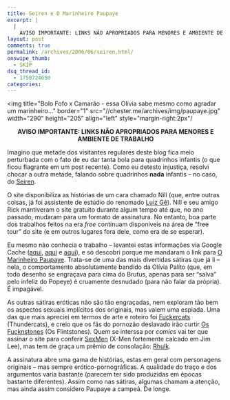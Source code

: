 ```yaml
---
title: Seiren e O Marinheiro Paupaye
excerpt: |
  |
    AVISO IMPORTANTE: LINKS NÃO APROPRIADOS PARA MENORES E AMBIENTE DE TRABALHO Imagino que metade dos visitantes regulares deste blog fica meio perturbada com o fato de eu dar tanta bola para quadrinhos infantis (o que ficou flagrante em um post...
layout: post
comments: true
permalink: /archives/2006/06/seiren.html/
onswipe_thumb:
  - SKIP
dsq_thread_id:
  - 1750724650
categories:
---
```

<img title="Bolo Fofo x Camarão - essa Olívia sabe mesmo como agradar um marinheiro..." border="1" src="//chester.me/archives/img/paupaye.jpg" width="290" height="205" align="left" style="margin-right:2px"/<center>
  <strong>AVISO IMPORTANTE: LINKS NÃO APROPRIADOS PARA MENORES E AMBIENTE DE TRABALHO</strong>
</center>

Imagino que metade dos visitantes regulares deste blog fica meio perturbada com o fato de eu dar tanta bola para quadrinhos infantis (o que ficou flagrante em um post recente). Como eu detesto injustiça, resolvi chocar a outra metade, falando sobre quadrinhos **nada** infantis &#8211; no caso, do [Seiren][1].

O site disponibiliza as histórias de um cara chamado Nill (que, entre outras coisas, já foi assistente de estúdio do renomado [Luiz Gê][2]). Nill e seu amigo Rick mantiveram o site gratuito durante algum tempo até que, no ano passado, mudaram para um formato de assinatura. No entanto, boa parte dos trabalhos feitos na era *free* continuam disponíveis na área de &#8220;free tour&#8221; do site (e em outros lugares fora dele, como era de se esperar).

Eu mesmo não conhecia o trabalho &#8211; levantei estas informações via Google Cache ([aqui][3], [aqui][4] e [aqui][5]), e só descobri porque me mandaram o link para [O Marinheiro Paupaye][6]. Trata-se de uma das mais divertidas sátiras que já li &#8211; nela, o comportamento absolutamente bandido da Olívia Palito (que, em todo desenho se engraçava para cima do Brutus, apenas para ser &#8220;salva&#8221; pelo infeliz do Popeye) é cruamente desnudado (para não falar da própria). É impagável.

As outras sátiras eróticas não são tão engraçadas, nem exploram tão bem os aspectos sexuais implícitos dos originais, mas valem uma espiada. Uma das que mais apreciei em termos de arte e roteiro foi [Fuckercats][7] (Thundercats), e creio que os fãs do pornozão deslavado irão curtir [Os Fucknstones][8] (Os Flintstones). Quem se interssa por *comics* vai ter que assinar o site para conferir [SexMen][9] (X-Men fortemente calcado em Jim Lee), mas tem de graça um prêmio de consolação: [Rhulk][10].

A assinatura abre uma gama de histórias, estas em geral com personagens originais &#8211; mas sempre erótico-pornográficas. A qualidade do traço e dos argumentos varia bastante (parecem ter sido produzidas em épocas bastante diferentes). Assim como nas sátiras, algumas chamam a atenção, mas ainda assim considero Paupaye a campeã. De longe.

 [1]: http://www.seiren.com.br
 [2]: http://pt.wikipedia.org/wiki/Luiz_G%C3%AA
 [3]: http://64.233.161.104/search?q=cache:UQNNxDrBZGEJ:www.seiren.com.br/equipe/nill.htm+nill+seiren&#038;hl=pt-BR&#038;ct=clnk&#038;cd=2&#038;client=firefox-a
 [4]: http://64.233.161.104/search?q=cache:-vwR2CvdF0YJ:www.seiren.com.br/equipe/rick.htm+nill+seiren&#038;hl=pt-BR&#038;ct=clnk&#038;cd=1&#038;client=firefox-a
 [5]: http://64.233.161.104/search?q=cache:ExLguvw4MTgJ:www.seiren.com.br/editorial/central.htm+nill+seiren&#038;hl=pt-BR&#038;ct=clnk&#038;cd=3&#038;client=firefox-a
 [6]: http://seiren.com.br/free/paupay/index.html
 [7]: http://seiren.com.br/free/fcats/index.html
 [8]: http://seiren.com.br/free/fstones/index.html
 [9]: http://seiren.com.br/album/book5/index.html
 [10]: http://seiren.com.br/free/hulk/index.html
